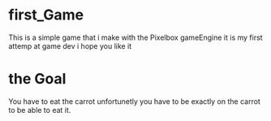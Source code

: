 # first_Game
This is a simple game that i make with the Pixelbox gameEngine it is my first attemp at game dev i hope you like it

# the Goal
You have to eat the carrot unfortunetly you have to be exactly on the carrot to be able to eat it.
